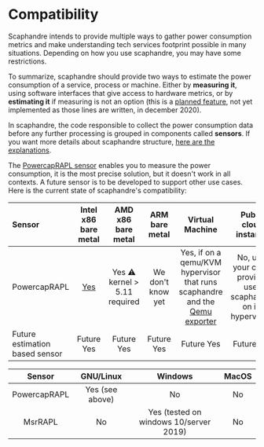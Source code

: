 # Compatibility

Scaphandre intends to provide multiple ways to gather power consumption metrics and make understanding tech services footprint possible in many situations. Depending on how you use scaphandre, you may have some restrictions.

To summarize, scaphandre should provide two ways to estimate the power consumption of a service, process or machine. Either by **measuring it**, using software interfaces that give access to hardware metrics, or by **estimating it** if measuring is not an option (this is a [planned feature](https://github.com/hubblo-org/scaphandre/issues/25), not yet implemented as those lines are written, in december 2020).

In scaphandre, the code responsible to collect the power consumption data before any further processing is grouped in components called **sensors**. If you want more details about scaphandre structure, [here are the explanations](explanations/internal-structure.md).

The [PowercapRAPL sensor](references/sensor-powercap_rapl.md) enables you to measure the power consumption, it is the most precise solution, but it doesn't work in all contexts. A future sensor is to be developed to support other use cases. Here is the current state of scaphandre's compatibility:

| Sensor         | Intel x86 bare metal | AMD x86 bare metal | ARM bare metal | Virtual Machine | Public cloud instance | Container |
| :------------- | :------------------: | :----------------: | :------------: | :-------------: | :-------------------: | :-------: |
| PowercapRAPL   | [Yes](references/sensor-powercap_rapl.md) | Yes ⚠️  kernel > 5.11 required | We don't know yet | Yes, if on a qemu/KVM hypervisor that runs scaphandre and the [Qemu exporter](references/exporter-qemu.md) | No, until your cloud provider uses scaphandre on its hypervisors | [Depends on what you want](explanations/about-containers.md) |
| Future estimation based sensor | Future Yes | Future Yes | Future Yes | Future Yes | Future Yes |

| Sensor        | GNU/Linux        | Windows                                | MacOS |
| :-----------: | :--------------: | :------------------------------------: | :---: |
| PowercapRAPL  | Yes (see above)  | No                                     | No    |
| MsrRAPL       | No               | Yes (tested on windows 10/server 2019) | No    |